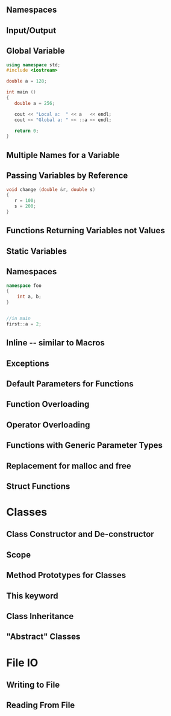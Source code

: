 ## Namespaces


## Input/Output



## Global Variable

```c++
using namespace std;
#include <iostream>

double a = 128;

int main ()
{
   double a = 256;

   cout << "Local a:  " << a   << endl;
   cout << "Global a: " << ::a << endl;

   return 0;
}
```

## Multiple Names for a Variable


## Passing Variables by Reference


```c++
void change (double &r, double s)
{
   r = 100;
   s = 200;
}
```


## Functions Returning Variables not Values


## Static Variables


## Namespaces

```c++
namespace foo
{
    int a, b;
}


//in main
first::a = 2;
```


## Inline -- similar to Macros


## Exceptions


## Default Parameters for Functions


## Function Overloading


## Operator Overloading


## Functions with Generic Parameter Types


## Replacement for malloc and free


## Struct Functions

# Classes

## Class Constructor and De-constructor

## Scope

## Method Prototypes for Classes

## This keyword

## Class Inheritance

## "Abstract" Classes

# File IO

## Writing to File

## Reading From File